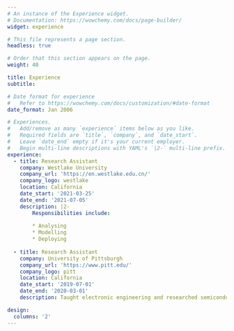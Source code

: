 ```yaml
---
# An instance of the Experience widget.
# Documentation: https://wowchemy.com/docs/page-builder/
widget: experience

# This file represents a page section.
headless: true

# Order that this section appears on the page.
weight: 40

title: Experience
subtitle:

# Date format for experience
#   Refer to https://wowchemy.com/docs/customization/#date-format
date_format: Jan 2006

# Experiences.
#   Add/remove as many `experience` items below as you like.
#   Required fields are `title`, `company`, and `date_start`.
#   Leave `date_end` empty if it's your current employer.
#   Begin multi-line descriptions with YAML's `|2-` multi-line prefix.
experience:
  - title: Research Assistant 
    company: Westlake University
    company_url: 'https://en.westlake.edu.cn/'
    company_logo: westlake
    location: California
    date_start: '2021-03-25'
    date_end: '2021-07-05'
    description: |2-
        Responsibilities include:
        
        * Analysing
        * Modelling
        * Deploying
        
  - title: Research Assistant
    company: University of Pittsburgh
    company_url: 'https://www.pitt.edu/'
    company_logo: pitt
    location: California
    date_start: '2019-07-01'
    date_end: '2020-03-01'
    description: Taught electronic engineering and researched semiconductor physics.

design:
  columns: '2'
---
```


